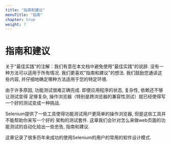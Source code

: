 ```yaml
---
title: "指南和建议"
menuTitle: "指南"
chapter: true
weight: 7
---
```


# 指南和建议

关于"最佳实践"的注解：我们有意在本文档中避免使用"最佳实践"的说辞. 
没有一种方法可以适用于所有情况. 
我们更喜欢"指南和建议"的想法. 
我们鼓励您通读这些内容, 并仔细地确定哪种方法适用于您的特定环境. 

由于许多原因, 功能测试很难正确完成. 即便应用程序的状态, 复杂性, 依赖还不够让测试变得
足够复杂, 操作浏览器（特别是跨浏览器的兼容性测试）就已经使得写一个好的测试变成一种挑战. 

Selenium提供了一些工具使得功能测试用户更简单的操作浏览器, 但是这些工具并不能帮助你来写一个好的
架构的测试套件. 这章我们会针对怎么来做web页面的功能测试的自动化给出一些忠告, 指南和建议. 

这章记录了很多历年来成功的使用Selenium的用户的常用的软件设计模式. 
